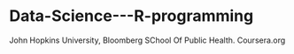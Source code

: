 Data-Science---R-programming
============================

John Hopkins University, Bloomberg SChool Of Public Health. Coursera.org
